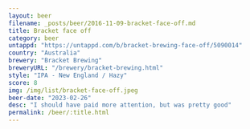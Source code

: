 ```yaml
---
layout: beer
filename: _posts/beer/2016-11-09-bracket-face-off.md
title: Bracket face off
category: beer
untappd: "https://untappd.com/b/bracket-brewing-face-off/5090014"
country: "Australia"
brewery: "Bracket Brewing"
breweryURL: "/brewery/bracket-brewing.html"
style: "IPA - New England / Hazy"
score: 8
img: /img/list/bracket-face-off.jpeg
beer-date: "2023-02-26"
desc: "I should have paid more attention, but was pretty good"
permalink: /beer/:title.html
---
```

